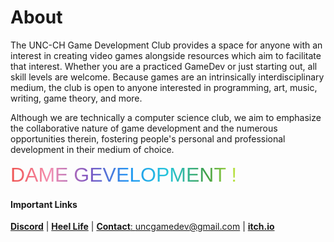 # About
The UNC-CH Game Development Club provides a space for anyone with an interest in creating video games alongside resources which aim to facilitate that interest. Whether you are a practiced GameDev or just starting out, all skill levels are welcome. Because games are an intrinsically interdisciplinary medium, the club is open to anyone interested in programming, art, music, writing, game theory, and more. 

Although we are technically a computer science club, we aim to emphasize the collaborative nature of game development and the numerous opportunities therein, fostering people's personal and professional development in their medium of choice.

<p style=" margin-top: 0px;
  margin-bottom: 10px;
  font-family: sans-serif;
  font-size: 2rem;
  background: linear-gradient(to right, #ef5350, #f48fb1, #7e57c2, #2196f3, #26c6da, #43a047, #eeff41, #f9a825, #ff5722);
  -webkit-background-clip: text;
  -webkit-text-fill-color: transparent;">DAME GEVELOPMENT !</p>

#### Important Links

[**Discord**](https://discord.gg/bMHxVPk) | [**Heel Life**](https://heellife.unc.edu/organization/uncgamedev) | [**Contact**: uncgamedev@gmail.com](uncgamedev@gmail.com) | [**itch.io**](https://unc-game-dev.itch.io/)